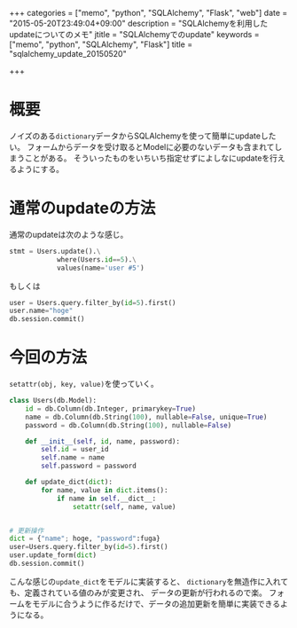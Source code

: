 +++
categories = ["memo", "python", "SQLAlchemy", "Flask", "web"]
date = "2015-05-20T23:49:04+09:00"
description = "SQLAlchemyを利用したupdateについてのメモ"
jtitle = "SQLAlchemyでのupdate"
keywords = ["memo", "python", "SQLAlchemy", "Flask"]
title = "sqlalchemy_update_20150520"

+++
# 概要
ノイズのある```dictionary```データからSQLAlchemyを使って簡単にupdateしたい。
フォームからデータを受け取るとModelに必要のないデータも含まれてしまうことがある。
そういったものをいちいち指定せずによしなにupdateを行えるようにする。

# 通常のupdateの方法
通常のupdateは次のような感じ。

```python
stmt = Users.update().\
            where(Users.id==5).\
            values(name='user #5')
```

もしくは

```python
user = Users.query.filter_by(id=5).first()
user.name="hoge"
db.session.commit()
```
# 今回の方法
`setattr(obj, key, value)`を使っていく。

```python
class Users(db.Model):
    id = db.Column(db.Integer, primarykey=True)
    name = db.Column(db.String(100), nullable=False, unique=True)
    password = db.Column(db.String(100), nullable=False)

    def __init__(self, id, name, password):
        self.id = user_id
        self.name = name
        self.password = password

    def update_dict(dict):
        for name, value in dict.items():
            if name in self.__dict__:
                setattr(self, name, value)


# 更新操作
dict = {"name"; hoge, "password":fuga}
user=Users.query.filter_by(id=5).first()
user.update_form(dict)
db.session.commit()
```

こんな感じの`update_dict`をモデルに実装すると、
`dictionary`を無造作に入れても、定義されている値のみが変更され、
データの更新が行われるので楽。
フォームをモデルに合うように作るだけで、データの追加更新を簡単に実装できるようになる。

